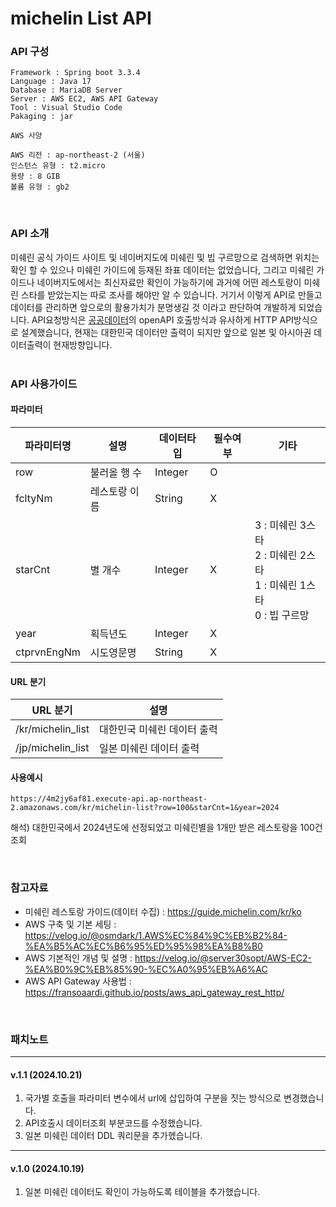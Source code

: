 # michelin List API

### API 구성
```
Framework : Spring boot 3.3.4
Language : Java 17
Database : MariaDB Server
Server : AWS EC2, AWS API Gateway
Tool : Visual Studio Code
Pakaging : jar 
```

```
AWS 사양

AWS 리전 : ap-northeast-2 (서울)
인스턴스 유형 : t2.micro
용량 : 8 GIB
볼륨 유형 : gb2
```
<br>

### API 소개
미쉐린 공식 가이드 사이트 및 네이버지도에 미쉐린 및 빕 구르망으로 검색하면 위치는 확인 할 수 있으나 미쉐린 가이드에 등재된 좌표
데이터는 없었습니다, 그리고 미쉐린 가이드나 네이버지도에서는 최신자료만 확인이 가능하기에 과거에 어떤 레스토랑이 미쉐린 스타를 받았는지는
따로 조사를 해야만 알 수 있습니다. 거기서 이렇게 API로 만들고 데이터를 관리하면 앞으로의 활용가치가 분명생길 것 이라고 판단하여 개발하게 되었습니다.
API요청방식은 [공공데이터](https://www.data.go.kr/)의 openAPI 호출방식과 유사하게 HTTP API방식으로 설계했습니다, 현재는 대한민국 데이터만 출력이 되지만
앞으로 일본 및 아시아권 데이터출력이 현재방향입니다.
<br><br>

### API 사용가이드
#### 파라미터

| 파라미터명 | 설명 | 데이터타입 | 필수여부 | 기타 |
| ------ | ------ | ----- | ----- | ----- |
| row | 불러올 행 수 | Integer | O |
| fcltyNm | 레스토랑 이름 | String | X |
| starCnt | 별 개수 | Integer | X | 3 : 미쉐린 3스타 <br> 2 : 미쉐린 2스타 <br> 1 : 미쉐린 1스타 <br> 0 : 빕 구르망
| year | 획득년도 | Integer | X |
| ctprvnEngNm | 시도영문명 | String | X |

#### URL 분기
| URL 분기 | 설명 |
| ------ | ------ |
| /kr/michelin_list | 대한민국 미쉐린 데이터 출력 |
| /jp/michelin_list | 일본 미쉐린 데이터 출력 |

#### 사용예시
```
https://4m2jy6af81.execute-api.ap-northeast-2.amazonaws.com/kr/michelin-list?row=100&starCnt=1&year=2024
```
해석) 대한민국에서 2024년도에 선정되었고 미쉐린별을 1개만 받은 레스토랑을 100건 조회

<br>

### 참고자료
* 미쉐린 레스토랑 가이드(데이터 수집) : <https://guide.michelin.com/kr/ko> 
* AWS 구축 및 기본 세팅 : <https://velog.io/@osmdark/1.AWS%EC%84%9C%EB%B2%84-%EA%B5%AC%EC%B6%95%ED%95%98%EA%B8%B0>
* AWS 기본적인 개념 및 설명 : <https://velog.io/@server30sopt/AWS-EC2-%EA%B0%9C%EB%85%90-%EC%A0%95%EB%A6%AC>
* AWS API Gateway 사용법 : <https://fransoaardi.github.io/posts/aws_api_gateway_rest_http/>

<br>

### 패치노트
---
#### v.1.1 (2024.10.21)
1. 국가별 호출을 파라미터 변수에서 url에 삽입하여 구분을 짓는 방식으로 변경했습니다.
2. API호출시 데이터조회 부분코드를 수정했습니다.
3. 일본 미쉐린 데이터 DDL 쿼리문을 추가헸습니다.

---
#### v.1.0 (2024.10.19)
1. 일본 미쉐린 데이터도 확인이 가능하도록 테이블을 추가했습니다.

